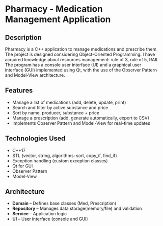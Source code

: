# Pharmacy - Medication Management Application

## Description
Pharmacy is a C++ application to manage medications and prescribe them. The project is designed considering Object-Oriented Programming. 
I have acquired knowledge about resources management: rule of 3, rule of 5, RAII. The program has a console user interface (UI) and a graphical 
user interface (GUI) implemented using Qt, with the use of the Observer Pattern and Model-View architecture.

## Features
- Manage a list of medications (add, delete, update, print)
- Search and filter by active substance and price
- Sort by name, producer, substance + price
- Manage a prescription (add, generate automatically, export to CSV)
- Implements Observer Pattern and Model-View for real-time updates

## Technologies Used
- C++17
- STL (vector, string, algorithms: sort, copy_if, find_if)
- Exception handling (custom exception classes)
- Qt for GUI
- Observer Pattern
- Model-View

## Architecture
- **Domain** – Defines base classes (Med, Prescription)
- **Repository** – Manages data storage(memory/file) and validation
- **Service** – Application logic
- **UI** – User interface (console and GUI)


